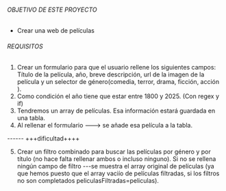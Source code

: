 ###### OBJETIVO DE ESTE PROYECTO #####
 - Crear una web de películas
 
###### REQUISITOS ##### 

   1. Crear un formulario para que el usuario rellene los siguientes campos: Título de la película, año, breve descripción, url de la imagen de la película y un selector de género(comedia, terror, drama, ficción, acción ).
   2. Como condición el año tiene que estar entre 1800 y 2025. (Con regex y if)
   3. Tendremos un array de películas. Esa información estará guardada en una tabla.
   4. Al rellenar el formulario ---> se añade esa película a la tabla.

   ------   +++dificultad++++

   5. Crear un filtro combinado para buscar las películas por género y por título (no hace falta rellenar ambos o incluso ninguno). Si no se rellena ningún campo de filtro ---se muestra el array original de películas (ya que hemos puesto que el array vaciío de películas filtradas, si los filtros no son completados peliculasFiltradas=peliculas).
